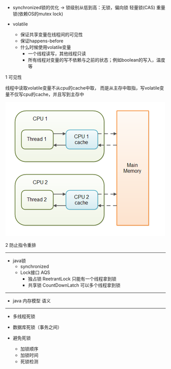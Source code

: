 + synchronized锁的优化 -> 锁级别从低到高：无锁，偏向锁 轻量锁(CAS) 重量锁(依赖OS的mutex lock)

+ volatile
  + 保证共享变量在线程间的可见性
  + 保证happens-before
  + 什么时候使用volatile变量
    + 一个线程读写，其他线程只读
    + 所有线程对变量的写不依赖与之前的状态；例如boolean的写入，温度等

1 可见性

线程中读取volatile变量不从cpu的cache中取， 而是从主存中取指，写volatile变量不仅写cpu的cache，并且写到主存中

![image](image/java-volatile-1.png)

2 防止指令重排

---
+ java锁
  + synchronized
  + Lock接口 AQS
    + 独占锁 ReetrantLock 只能有一个线程拿到锁
    + 共享锁 CountDownLatch 可以多个线程拿到锁

---
+ java 内存模型 语义

---
+ 多线程死锁
+ 数据库死锁（事务之间）

+ 避免死锁
  + 加锁顺序
  + 加锁时间
  + 死锁检测
